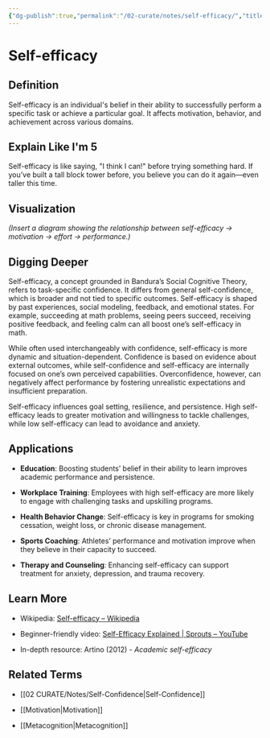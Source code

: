 ```yaml
---
{"dg-publish":true,"permalink":"/02-curate/notes/self-efficacy/","title":"Self-Efficacy","tags":["self-efficacy","self-confidence"]}
---
```


# Self-efficacy  

## **Definition**

Self-efficacy is an individual's belief in their ability to successfully perform a specific task or achieve a particular goal. It affects motivation, behavior, and achievement across various domains.

## **Explain Like I'm 5**

Self-efficacy is like saying, "I think I can!" before trying something hard. If you’ve built a tall block tower before, you believe you can do it again—even taller this time.

## **Visualization**

_(Insert a diagram showing the relationship between self-efficacy → motivation → effort → performance.)_

## **Digging Deeper**

Self-efficacy, a concept grounded in Bandura’s Social Cognitive Theory, refers to task-specific confidence. It differs from general self-confidence, which is broader and not tied to specific outcomes. Self-efficacy is shaped by past experiences, social modeling, feedback, and emotional states. For example, succeeding at math problems, seeing peers succeed, receiving positive feedback, and feeling calm can all boost one’s self-efficacy in math.

While often used interchangeably with confidence, self-efficacy is more dynamic and situation-dependent. Confidence is based on evidence about external outcomes, while self-confidence and self-efficacy are internally focused on one’s own perceived capabilities. Overconfidence, however, can negatively affect performance by fostering unrealistic expectations and insufficient preparation.

Self-efficacy influences goal setting, resilience, and persistence. High self-efficacy leads to greater motivation and willingness to tackle challenges, while low self-efficacy can lead to avoidance and anxiety.

## **Applications**

- **Education**: Boosting students’ belief in their ability to learn improves academic performance and persistence.
    
- **Workplace Training**: Employees with high self-efficacy are more likely to engage with challenging tasks and upskilling programs.
    
- **Health Behavior Change**: Self-efficacy is key in programs for smoking cessation, weight loss, or chronic disease management.
    
- **Sports Coaching**: Athletes’ performance and motivation improve when they believe in their capacity to succeed.
    
- **Therapy and Counseling**: Enhancing self-efficacy can support treatment for anxiety, depression, and trauma recovery.
    

## **Learn More**

- Wikipedia: [Self-efficacy – Wikipedia](https://en.wikipedia.org/wiki/Self-efficacy)
    
- Beginner-friendly video: [Self-Efficacy Explained | Sprouts – YouTube](https://www.youtube.com/watch?v=8-9I3qk9X4M)
    
- In-depth resource: Artino (2012) - _Academic self-efficacy_
    

## **Related Terms**

- [[02 CURATE/Notes/Self-Confidence\|Self-Confidence]]
    
- [[Motivation\|Motivation]]
    
- [[Metacognition\|Metacognition]]


